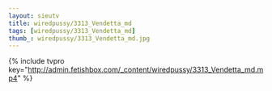 ```yaml
--- 
layout: sieutv
title: wiredpussy/3313_Vendetta_md
tags: [wiredpussy/3313_Vendetta_md]
thumb_: wiredpussy/3313_Vendetta_md.jpg
---
```

{% include tvpro key="http://admin.fetishbox.com/_content/wiredpussy/3313_Vendetta_md.mp4" %} 
